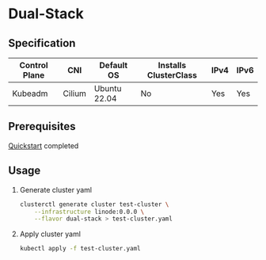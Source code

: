 # Dual-Stack
## Specification
| Control Plane | CNI    | Default OS   | Installs ClusterClass | IPv4 | IPv6 |
|---------------|--------|--------------|-----------------------|------|------|
| Kubeadm       | Cilium | Ubuntu 22.04 | No                    | Yes  | Yes  |
## Prerequisites
[Quickstart](../getting-started.md) completed
## Usage
1. Generate cluster yaml
    ```bash
    clusterctl generate cluster test-cluster \
        --infrastructure linode:0.0.0 \
        --flavor dual-stack > test-cluster.yaml
    ```
2. Apply cluster yaml
    ```bash
    kubectl apply -f test-cluster.yaml
    ```
